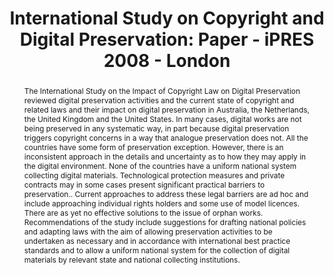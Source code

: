 ---
abstract: The International Study on the Impact of Copyright Law on Digital Preservation
  reviewed digital preservation activities and the current state of copyright and
  related laws and their impact on digital preservation in Australia, the Netherlands,
  the United Kingdom and the United States. In many cases, digital works are not being
  preserved in any systematic way, in part because digital preservation triggers copyright
  concerns in a way that analogue preservation does not. All the countries have some
  form of preservation exception. However, there is an inconsistent approach in the
  details and uncertainty as to how they may apply in the digital environment. None
  of the countries have a uniform national system collecting digital materials. Technological
  protection measures and private contracts may in some cases present significant
  practical barriers to preservation.. Current approaches to address these legal barriers
  are ad hoc and include approaching individual rights holders and some use of model
  licences. There are as yet no effective solutions to the issue of orphan works.
  Recommendations of the study include suggestions for drafting national policies
  and adapting laws with the aim of allowing preservation activities to be undertaken
  as necessary and in accordance with international best practice standards and to
  allow a uniform national system for the collection of digital materials by relevant
  state and national collecting institutions.
creators:
- LeFurgy, William G.
- Coates, Jessica
- Fitzgerald, Brian
- Weston, Christopher D.
- Besek, June M.
- Muir, Adrienne
- Mossink, Wilma
date: null
document_url: https://services.phaidra.univie.ac.at/api/object/o:294141/download
grand_parent: iPRES
institutions: []
keywords:
- london
landing_page_url: https://phaidra.univie.ac.at/o:294141
language: eng
layout: publication
license: CC BY-SA 3.0 AT
notes_url: null
parent: iPRES 2008
presentation_url: null
size: 40501
source_name: iPRES
title: 'International Study on Copyright and Digital Preservation: Paper - iPRES 2008
  - London'
type: paper
year: 2008
---
